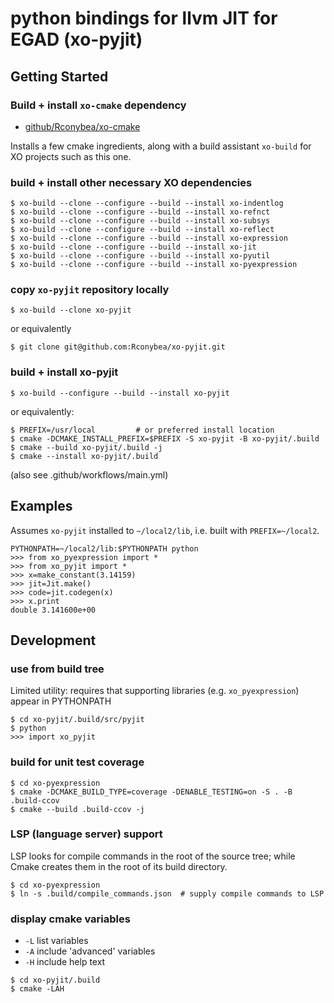 # python bindings for llvm JIT for EGAD (xo-pyjit)

## Getting Started

### Build + install `xo-cmake` dependency

- [github/Rconybea/xo-cmake](https://github.com/Rconybea/xo-cmake)

Installs a few cmake ingredients,  along with a build assistant `xo-build` for XO projects such as this one.

### build + install other necessary XO dependencies
```
$ xo-build --clone --configure --build --install xo-indentlog
$ xo-build --clone --configure --build --install xo-refnct
$ xo-build --clone --configure --build --install xo-subsys
$ xo-build --clone --configure --build --install xo-reflect
$ xo-build --clone --configure --build --install xo-expression
$ xo-build --clone --configure --build --install xo-jit
$ xo-build --clone --configure --build --install xo-pyutil
$ xo-build --clone --configure --build --install xo-pyexpression
```
### copy `xo-pyjit` repository locally
```
$ xo-build --clone xo-pyjit
```

or equivalently
```
$ git clone git@github.com:Rconybea/xo-pyjit.git
```

### build + install xo-pyjit
```
$ xo-build --configure --build --install xo-pyjit
```

or equivalently:

```
$ PREFIX=/usr/local         # or preferred install location
$ cmake -DCMAKE_INSTALL_PREFIX=$PREFIX -S xo-pyjit -B xo-pyjit/.build
$ cmake --build xo-pyjit/.build -j
$ cmake --install xo-pyjit/.build
```
(also see .github/workflows/main.yml)

## Examples

Assumes `xo-pyjit` installed to `~/local2/lib`,
i.e. built with `PREFIX=~/local2`.
```
PYTHONPATH=~/local2/lib:$PYTHONPATH python
>>> from xo_pyexpression import *
>>> from xo_pyjit import *
>>> x=make_constant(3.14159)
>>> jit=Jit.make()
>>> code=jit.codegen(x)
>>> x.print
double 3.141600e+00
```

## Development

### use from build tree

Limited utility: requires that supporting libraries (e.g. `xo_pyexpression`) appear in PYTHONPATH
```
$ cd xo-pyjit/.build/src/pyjit
$ python
>>> import xo_pyjit
```

### build for unit test coverage
```
$ cd xo-pyexpression
$ cmake -DCMAKE_BUILD_TYPE=coverage -DENABLE_TESTING=on -S . -B .build-ccov
$ cmake --build .build-ccov -j
```

### LSP (language server) support

LSP looks for compile commands in the root of the source tree;
while Cmake creates them in the root of its build directory.

```
$ cd xo-pyexpression
$ ln -s .build/compile_commands.json  # supply compile commands to LSP
```

### display cmake variables

- `-L` list variables
- `-A` include 'advanced' variables
- `-H` include help text

```
$ cd xo-pyjit/.build
$ cmake -LAH
```
